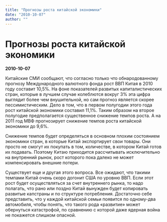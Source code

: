 ```yaml
---
title: "Прогнозы роста китайской экономики"
date: "2010-10-07"
author: ""
---
```


# Прогнозы роста китайской экономики

**2010-10-07** 

Китайские СМИ сообщают, что согласно только что обнародованному прогнозу Международного валютного фонда рост ВВП Китая в 2010 году составит 10,5%. На фоне показателей развитых капиталистических стран, которые в лучшем случае колеблются вокруг 3% эта цифра выглядит более чем внушительной, но сам прогноз является скорее пессимистическим. Дело в том, что в первом полугодии этого года рост китайской экономики составил 11,1%. Таким образом на второе полугодие предполагается существенное снижение темпов роста. А на 2011 год МВФ прогнозирует снижение темпов роста китайской экономики до 9,6%.

Снижение темпов будет определяться в основном плохим состоянием экономики стран, в которые Китай экспортирует свои товары. Они просто не смогут их покупать в том, количестве, в котором Китай готов их подавать. Поэтому Китаю приходится рассчитывать исключительно на внутренний рынок, рост которого пока далеко не может компенсировать внешние потери.

Существует еще и другая этого вопроса. Все ожидают, что такими темпами Китай очень скоро догонит США по уровню ВВП. Если этот рост будет осуществляться за счет внутреннего рынка, то надо полагать, что рано или поздно Китай вынужден будет копировать развитые капстраны и по структуре потребления. Достаточно себе представить, что у каждой китайской семьи появится по одному-два автомобиля, чтобы понять, что такого рода «развитие» может обернуться катастрофой, по сравнению с которой даже ядерная война не покажется слишком опасной.
